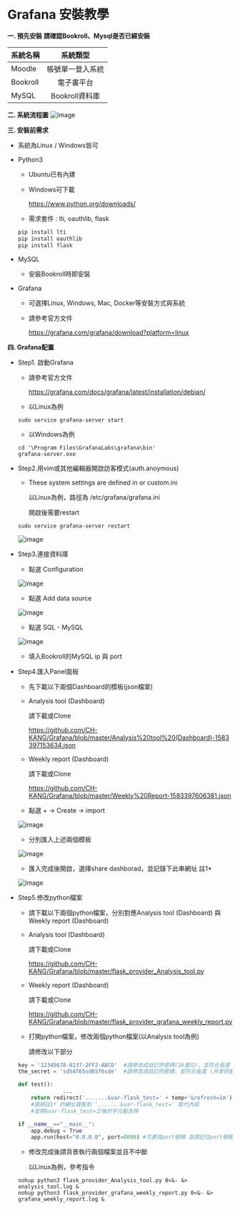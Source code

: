 # Grafana 安裝教學
**一. 預先安裝
請確認Bookroll、Mysql是否已經安裝**

系統名稱       | 系統類型           | 
--------------|:-----------------:|
Moodle        | 帳號單一登入系統   |  
Bookroll      | 電子書平台        |  
MySQL         | Bookroll資料庫    | 


**二. 系統流程圖**
![image](https://github.com/CH-KANG/Grafana/blob/master/Pic/flow_chart.png)


**三. 安裝前需求**
* 系統為Linux / Windows皆可

* Python3
  * Ubuntu已有內建
  * Windows可下載  
  
    https://www.python.org/downloads/
  * 需求套件 : lti, oauthlib, flask
   ```python
   pip install lti
   pip install oauthlib
   pip install flask
   ```
* MySQL   
  * 安裝Bookroll時即安裝
  
* Grafana
  * 可選擇Linux, Windows, Mac, Docker等安裝方式與系統
  * 請參考官方文件  
  
    https://grafana.com/grafana/download?platform=linux
    

**四. Grafana配置**
* Step1. 啟動Grafana
  * 請參考官方文件  
  
    https://grafana.com/docs/grafana/latest/installation/debian/
  * 以Linux為例
   ```
   sudo service grafana-server start
   ```
  * 以Windows為例   
   ```
   cd '\Program Files\GrafanaLabs\grafana\bin'
   grafana-server.exe
   ```  
* Step2.用vim或其他編輯器開啟訪客模式(auth.anoymous)
  * These system settings are defined in or custom.ini
  
    以Linux為例，路徑為 /etc/grafana/grafana.ini
    
    開啟後需要restart
   ```
   sudo service grafana-server restart
   ```    
    ![image](https://github.com/CH-KANG/Grafana/blob/master/Pic/auth.anony.png)
    
* Step3.連接資料庫
  * 點選 Configuration    
  
  ![image](https://github.com/CH-KANG/Grafana/blob/master/Pic/Configuration.PNG)
  * 點選 Add data source
  
  ![image](https://github.com/CH-KANG/Grafana/blob/master/Pic/Add%20data%20source.PNG)
  * 點選 SQL - MySQL
  
  ![image](https://github.com/CH-KANG/Grafana/blob/master/Pic/SQL.PNG)
  
  * 填入Bookroll的MySQL ip 與 port
  
* Step4.匯入Panel面板
  * 先下載以下兩個Dashboard的模板(json檔案)
  * Analysis tool (Dashboard) 
  
    請下載或Clone
    
    https://github.com/CH-KANG/Grafana/blob/master/Analysis%20tool%20(Dashboard)-1583397153634.json
    
  * Weekly report (Dashboard) 
  
    請下載或Clone
    
    https://github.com/CH-KANG/Grafana/blob/master/Weekly%20Report-1583397606381.json

  * 點選 + → Create → import
  
  ![image](https://github.com/CH-KANG/Grafana/blob/master/Pic/import.png)
  * 分別匯入上述兩個模板
  
  ![image](https://github.com/CH-KANG/Grafana/blob/master/Pic/importjson.PNG)
  
  * 匯入完成後開啟，選擇share dashborad，並記錄下此串網址 註1*
  
  ![image](https://github.com/CH-KANG/Grafana/blob/master/Pic/link.PNG)
  
* Step5.修改python檔案
  * 請下載以下兩個python檔案，分別對應Analysis tool (Dashboard) 與 Weekly report (Dashboard)
  * Analysis tool (Dashboard) 
  
    請下載或Clone
    
    https://github.com/CH-KANG/Grafana/blob/master/flask_provider_Analysis_tool.py
    
  * Weekly report (Dashboard) 
  
    請下載或Clone
    
    https://github.com/CH-KANG/Grafana/blob/master/flask_provider_grafana_weekly_report.py
    
  * 打開python檔案，修改兩個python檔案(以Analysis tool為例)
  
    請修改以下部分

   ```python
   key = '12345678-8137-2FF2-ABCD'  #請修改成自訂的密碼(16進位)，並符合長度 (客戶密鑰)
   the_secret = 'sd54f65sd65f6sde'  #請修改成自訂的密碼，並符合長度 (共享的密鑰)
   ```  

   ```python
   def test():
                 ...
       return redirect('.......&var-flask_test=' + temp+'&refresh=1m') 
       #請將註1* 的網址複製到 '.......&var-flask_test=' 取代內容
       #並將&var-flask_test=之後的字元都去除
   ```  

   ```python
   if __name__=="__main__":
       app.debug = True
       app.run(host="0.0.0.0", port=8090) #可更改port號碼 並請記住port號碼 註2*
   ```  

  * 修改完成後請背景執行兩個檔案並且不中斷
    
    以Linux為例，參考指令
   ```
   nohup python3 flask_provider_Analysis_tool.py 0<&- &> analysis_tool.log &
   nohup python3 flask_provider_grafana_weekly_report.py 0<&- &> grafana_weekly_report.log &
   ```     
    
